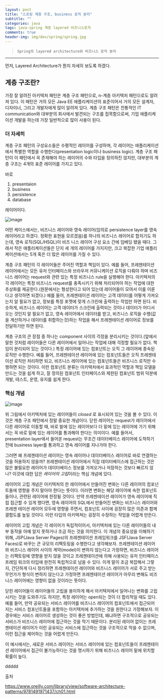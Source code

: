 ```yaml
---  
layout: post  
title: "스프링 계층 구조, business 로직 분리"  
subtitle: ""  
categories: java
tags: java-spring 계층 layered 비즈니스로직
comments: true  
header-img: img/dev/spring/spring.jpg
---  
```

  
> `Spring의 layered architecture와 비즈니스 로직 분리`  

---

먼저, Layered Architecture가 뭔지 자세히 보도록 하겠다.

## 계층 구조란?

가장 잘 알려진 아키텍처 패턴은 계층 구조 패턴으로, n-계층 아키텍처 패턴으로도 알려져 있다. 이 패턴은 거의 모든 Java EE 애플리케이션의 표준이어서 거의 모든 설계자, 디자이너, 그리고 개발자에게 많이 알려져 있다.
계층 구조 패턴은 전통적인 IT communication와 대부분의 회사에서 발견되는 구조를 접목함으로써, 기업 애플리케이션 개발을 하는데 가장 일반적으로 많이 사용이 된다.

### 더 자세히

계층 구조 패턴의 구성요소들은 수평적인 레이어를 구성하며, 각 레이어는 애플리케이션에서 특별한 역할을 수행한다(presentation logic이나 business logic). 계층 구조 패턴이 이 패턴에서 꼭
존재해야 하는 레이어의 수와 타입을 정의하진 않지만, 대부분의 계층 구조는 4개의 표준 레이어를 가지고 있다. 

바로

1. presentaion
2. business
3. persistence
4. database

레이어이다.

![image](https://user-images.githubusercontent.com/41438361/111277586-fa196600-867b-11eb-89df-86b751fa7c78.png)

어떤 케이스에서는, 비즈니스 레이어와 영속 레이어(임의로 persistence layer를 영속 레이어라고 하겠다. 정확한 표현을 모르겠음)를 하나의 비즈니스 레이어로 합치기도 하는데,
영속 로직(SQL/HSQL)이 비즈 니스 레이어 구성 요소 간에 임베딩 됐을 때다. 그래서 작은 애플리케이션들은 단지 세 개의 레이어를 가지지만, 크고 복잡한 기업 애플리케이션에서는 5개 혹은 더 많은 레이어를 가질 수 있다.

계층 구조 패턴의 각 레이어들은 주어진 역할과 책임이 있다. 예를 들어, 프레젠테이션 레이어에서는 모든 유저 인터페이스와 브라우저 커뮤니케이션 로직을 다뤄야 하며 비즈니스 레이어는 request와 관련 있는 특정 비즈니스 rule을
실행해야 한다. 아키텍처의 각 레이어는 특정 비즈니스 request를 충족시키기 위해 처리되어야 하는 작업에 대한 추상화를 제공한다.(원문에서는 형성한다고 되어 있는데 레이어들이 모여서 이를 이룬다고 생각하면 되겠다.)
예를 들어, 프레젠테이션 레이어는 고객 데이터를 어떻게 가져오는지 알 필요가 없고, 정보를 특정 포맷에 맞게 스크린에 출력하는 작업만 하면 된다. 비슷하게, 비즈니스 레이어는 고객 데이터가 스크린에 출력되는 것이나 데이터가
어디서 오는 것인지 알 필요가 없고, 영속 레이어에서 데이터를 받고, 비즈니스 로직을 수행(값을 계산하거나 데이터를 취합하는것)하는 작업을 해서 프레젠테이션 레이어로 정보를 전달하기만 하면 된다.

계층 구조의 큰 장점 중 하나는 component 사이의 걱정을 분리시키는 것이다.(앞에서 말한 것처럼 레이어들은 다른 레이어에서 일어나는 작업에 대해 걱정할 필요가 없다. 책임이 분리되어 있는 것이다.) 특정 레이어에 있는
컴포넌트는 오직 그 레이어에 종속된 로직만 수행한다. 예를 들어, 프레젠테이션 레이어에 있는 컴포넌트들은 오직 프레젠테이션 로직만 처리하면 되고, 비즈니스 레이어에 있는 컴포넌트들은 비즈니스 로직만 수행하면 되는 것이다.
이런 컴포넌트 분류는 아키텍처에서 효과적인 역할과 책임 모델을 만드는 것을 쉽게 하고, 잘 정의된 컴포넌트 인터페이스와 제한된 컴포넌트 범위 덕분에 개발, 테스트, 운영, 유지를 쉽게 한다.

### 핵심 개념

![image](https://user-images.githubusercontent.com/41438361/111279237-d6efb600-867d-11eb-9c1e-43b58bacd8cf.png)

위 그림에서 아키텍처에 있는 레이어들이 *closed* 로 표시되어 있는 것을 볼 수 있다. 이것은 계층 구조 패턴에서 정말 중요한 개념이다. 닫힌 레이어는 request가 레이어에서 다른 레이어로 이동할 때, 바로 빝에 있는 레이어보다
더 밑에 있는 레이어에 가기 위해서는 꼭 바로 밑에 있는 레이어를 통과해야 한다는 의미이다. 예를 들어서, presentation layer에서 들어온 request는 무조건 데이터베이스 레이어에 도착하기 전에 business layer를 통과하고
영속 레이어를 지나가야 한다.

그러면 왜 프레젠테이션 레이어는 영속 레이어나 데이터베이스 레이어로 바로 연결하는 것을 허용하지 않을까? 프레젠테이션 레이어에서 직접 데이터베이스에 접근하는 것은 많은 불필요한 레이어가 데이터베이스 정보를 가져오거나 저장하는 것보다 빠르지 않나?
이것에 대한 답은 *레이어의 고립*이라는 핵심 개념에 있다.

레이어의 고립 개념은 아키텍처의 한 레이어에서 만들어진 변화는 다른 레이어의 컴포넌트들에 영향을 주지 말아야 한다는 뜻이다. 이러면 변화는 해당 레이어에 속한 컴포넌트들이나, 관련된 레이어에 한정될 것이다. 만약 프레젠테이션 레이어가
영속 레이어에 직접 접근할 수 있게 했다면, 영속 레이어의 SQL에서 만들어진 변화는 비즈니스 레이어와 프레젠 테이션 레이어 모두에 영향을 주면서, 컴포넌트 사이에 굉장히 많은 의존과 함께 결합도를 높일 것이다. 
이런 타입의 아키텍쳐는 굉장히 수정하는 작업을 어렵게 만든다.

레이어의 고립 개념은 각 레이어가 독립적이어서, 아키텍처에 있는 다른 레이어들의 내부 동작을 아예 알지 못하거나 조금 하는 것을 의미한다. 이 개념의 중요성을 이해하기 위해, JSP(Java Server Pages)의 프레젠테이션
프레임워크를 JSF(Java Server Faces)로 바꾸는 큰 규모의 리팩토링을 수행한다고 생각해보자. 프레젠테이션 레이어와 비즈니스 레이어 사이의 계약(model)이 변하지 않는다고 가정하면, 비즈니스 레이어는
리팩토링에 영향을 받지 않을 것이고 프레젠테이션에 의해 사용되는 유저 인터페이스 프레임 워크의 타입에 완전히 독립적으로 남을 수 있다. 이게 말이 조금 복잡해서 그렇지, 간단하게 다시 정리하면 프레젠테이션 레이어와
비즈니스 레이어가 서로 주고 받는 무언가가 형식이 변하지 않는다고 가정하면 프레젠테이션 레이어가 아무리 변해도 비즈니스 레이어에는 영향이 없을 것이라는 뜻이다.

닫힌 레이어들이 레이어들의 고립을 용이하게 해서 아키텍처에서 일어나는 변화를 고립시키는 것을 도와주기도 하지만, 특정 레이어는 open되는 것이 더 합리적일 때도 있다. 예를 들어, 만약 공유되는 서비스 레이어를 비즈니스 레이어의
컴포넌트에서 접근되어 지는 서비스 컴포넌트들을 포함하는 아키텍처에 추가하는 것을 원한다고 가정해보자. 이 경우에는 서비스 레이어르 생성하는 것이 좋은 방법인데, 왜냐하면 구조적으로 공유되는 서비스가 비즈니스 레이어에 접근하는 것을 막기 때문이다.
분리된 레이어 없이는 프레젠테이션 레이어가 이런 공유되는 서비스에 접근하는 것을 구조적으로 막을 수 없으며, 이런 접근을 제어하는 것을 어렵게 만든다.

이 예시에서는, 새로운 서비스 레이어는 서비스 레이어에 있는 컴포넌트들이 프레젠테이션 레이어에서 접근이 불가능하다는 것을 명시하기 위해 비즈니스 레이어 밑에 위치할 확률이 높다.

ddddd






출처

https://www.oreilly.com/library/view/software-architecture-patterns/9781491971437/ch01.html
